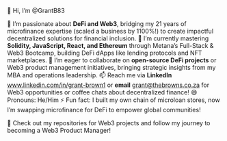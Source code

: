 👋 Hi, I’m @GrantB83

👀 I’m passionate about **DeFi and Web3**, bridging my 21 years of microfinance expertise (scaled a business by 1100%!) to create impactful decentralized solutions for financial inclusion.
🌱 I’m currently mastering **Solidity, JavaScript, React, and Ethereum** through Metana’s Full-Stack & Web3 Bootcamp, building DeFi dApps like lending protocols and NFT marketplaces.
💞️ I’m eager to collaborate on **open-source DeFi projects** or Web3 product management initiatives, bringing strategic insights from my MBA and operations leadership.
📫 Reach me via **LinkedIn** www.linkedin.com/in/grant-brown1 or **email** grant@thebrowns.co.za for Web3 opportunities or coffee chats about decentralized finance!
😄 Pronouns: He/Him
⚡ Fun fact: I built my own chain of microloan stores, now I’m swapping microfinance for DeFi to empower global communities!

🚀 Check out my repositories for Web3 projects and follow my journey to becoming a Web3 Product Manager!
